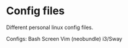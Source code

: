 # Config files
Different personal linux config files.

Configs:
  Bash
  Screen
  Vim (neobundle)
  i3/Sway
